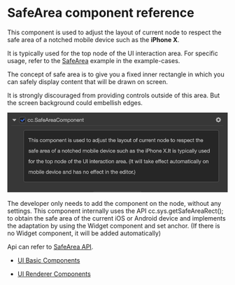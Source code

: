 # SafeArea component reference

This component is used to adjust the layout of current node to respect the safe area of a notched mobile device such as the **iPhone X**.

It is typically used for the top node of the UI interaction area. For specific usage, refer to the [SafeArea](https://github.com/cocos-creator/test-cases-3d/tree/master/assets/cases/ui/20.safe-area) example in the example-cases.

The concept of safe area is to give you a fixed inner rectangle in which you can safely display content that will be drawn on screen.

It is strongly discouraged from providing controls outside of this area. But the screen background could embellish edges.

![Renderings](./safearea/renderings.png)

The developer only needs to add the component on the node, without any settings. This component internally uses the API cc.sys.getSafeAreaRect(); to obtain the safe area of the current iOS or Android device and implements the adaptation by using the Widget component and set anchor. (If there is no Widget component, it will be added automatically)

Api can refer to [SafeArea API](https://docs.cocos.com/creator3d/api/en/classes/ui.safearea.html).

- [UI Basic Components](base-component.md)

- [UI Renderer Components](render-component.md)
